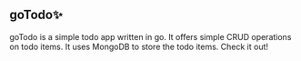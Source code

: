 <!-- write readme for the repo  -->

## goTodo✨

goTodo is a simple todo app written in go. It offers simple CRUD operations on todo items. It uses MongoDB to store the todo items. Check it out!

